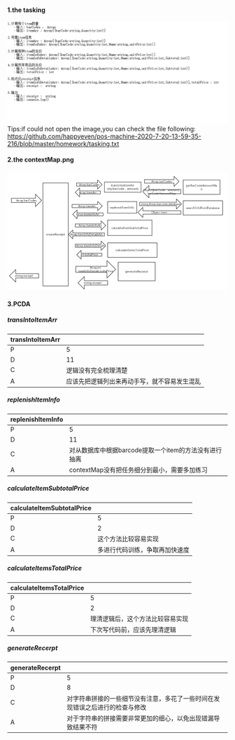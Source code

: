 #### 1.the tasking
 ![image](https://github.com/happyeven/pos-machine-2020-7-20-13-59-35-216/blob/master/homework/tasking.png)  
 Tips:if could not open the image,you can check the file following:   https://github.com/happyeven/pos-machine-2020-7-20-13-59-35-216/blob/master/homework/tasking.txt
#### 2.the contextMap.png
 ![image](https://github.com/happyeven/pos-machine-2020-7-20-13-59-35-216/blob/master/homework/contextMap.png)
#### 3.PCDA 
##### transIntoItemArr

| transIntoItemArr  |  |
|  ----  | ----  |
| P  | 5 |
| D  | 11 |
| C  | 逻辑没有完全梳理清楚 |
| A  | 应该先把逻辑列出来再动手写，就不容易发生混乱 |

##### replenishItemInfo

| replenishItemInfo   |   |
|  ----  | ----  |
| P  | 5 |
| D  | 11 |
| C  | 对从数据库中根据barcode提取一个item的方法没有进行抽离 |
| A  | contextMap没有把任务细分到最小，需要多加练习 |

##### calculateItemSubtotalPrice

|  calculateItemSubtotalPrice   |  |
|  ----  | ----  |
| P  | 5 |
| D  | 2 |
| C  | 这个方法比较容易实现|
| A  | 多进行代码训练，争取再加快速度 |

##### calculateItemsTotalPrice

|  calculateItemsTotalPrice   |  |
|  ----  | ----  |
| P  | 5 |
| D  | 2 |
| C  | 理清逻辑后，这个方法比较容易实现 |
| A  | 下次写代码前，应该先理清逻辑 |

##### generateRecerpt

|  generateRecerpt   |   |
|  ----  | ----  |
| P  | 5 |
| D  | 8 |
| C  | 对字符串拼接的一些细节没有注意，多花了一些时间在发现错误之后进行的检查与修改|
| A  |  对于字符串的拼接需要非常更加的细心，以免出现错漏导致结果不符|
